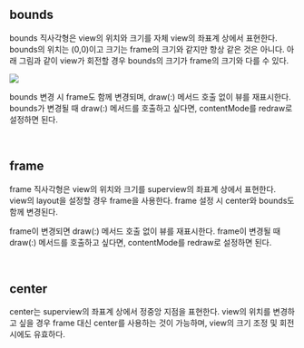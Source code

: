 ## bounds

bounds 직사각형은 view의 위치와 크기를 자체 view의 좌표계 상에서 표현한다. bounds의 위치는 (0,0)이고 크기는 frame의 크기와 같지만 항상 같은 것은 아니다. 아래 그림과 같이 view가 회전할 경우 bounds의 크기가 frame의 크기와 다를 수 있다.

![](https://i.imgur.com/XiZx1lG.png)

bounds 변경 시 frame도 함께 변경되며, draw(:) 메서드 호출 없이 뷰를 재표시한다. bounds가 변경될 때 draw(:) 메서드를 호출하고 싶다면, contentMode를 redraw로 설정하면 된다.

<br>

## frame

frame 직사각형은 view의 위치와 크기를 superview의 좌표계 상에서 표현한다. view의 layout을 설정할 경우 frame을 사용한다. frame 설정 시 center와 bounds도 함께 변경된다.

frame이 변경되면 draw(:) 메서드 호출 없이 뷰를 재표시한다. frame이 변경될 때 draw(:) 메서드를 호출하고 싶다면, contentMode를 redraw로 설정하면 된다.

<br>

## center

center는 superview의 좌표계 상에서 정중앙 지점을 표현한다. view의 위치를 변경하고 싶을 경우 frame 대신 center를 사용하는 것이 가능하며, view의 크기 조정 및 회전 시에도 유효하다.
